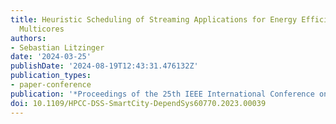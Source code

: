 ```yaml
---
title: Heuristic Scheduling of Streaming Applications for Energy Efficiency on Heterogeneous
  Multicores
authors:
- Sebastian Litzinger
date: '2024-03-25'
publishDate: '2024-08-19T12:43:31.476132Z'
publication_types:
- paper-conference
publication: '*Proceedings of the 25th IEEE International Conference on High Performance Computing and Communications*'
doi: 10.1109/HPCC-DSS-SmartCity-DependSys60770.2023.00039
---
```

